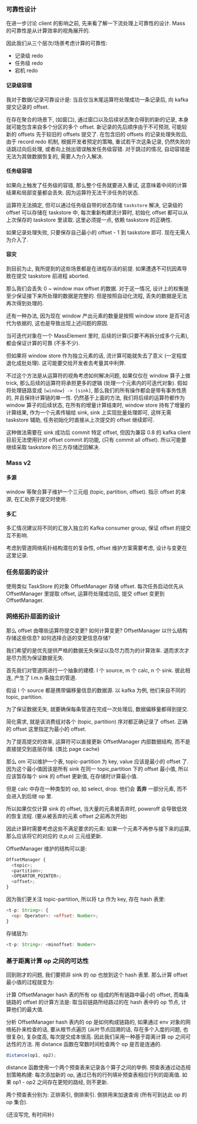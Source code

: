 ### 可靠性设计

在进一步讨论 client 的影响之前, 先来看了解一下流处理上可靠性的设计. Mass 的可靠性是从计算效率的视角展开的.

因此我们从三个层次/场景考虑计算的可靠性:

- 记录级 redo
- 任务级 redo
- 宕机 redo

#### 记录级容错

我对于数据/记录可靠设计是: 当且仅当末尾运算符处理成功一条记录后, 向 kafka 提交记录的 offset.

在存在聚合的场景下, (如窗口), 通过窗口以及后续状态聚合得到的新的记录, 本身就可能包含来自多个分区的多个 offset. 新记录的先后顺序由于不可预测, 可能较新的 offsets 先于较旧的 offsets 提交了. 在包含旧的 offsets 的记录处理失败后, 由于 record redo 机制, 根据开发者预定的策略, 重试若干次这条记录, 仍然失败的话跳过向后处理, 或者向上抛出错误触发任务级容错. 对于跳过的情况, 自动容错是无法为其做数据恢复的, 需要人为介入解决.

#### 任务级容错

如果向上触发了任务级的容错, 那么整个任务就要进入重试, 这意味着中间的计算结果和局部变量都会丢失. 因为运算符无法干涉任务的状态.

运算符无法搞定, 但可以通过任务级自带的状态存储 `taskstore` 解决, 记录级的 offset 可以存储在 taskstore 中, 每次重新构建流计算时, 初始化 offset 都可以从上次保存的 taskstore 里读取. 这里必须提一点, 依赖 taskstore 的正确性.

如果记录处理失败, 只要保存自己最小的 offset - 1 到 taskstore 即可. 现在无需人为介入了.

#### 容灾

到目前为止, 我所提到的这些场景都是在进程存活的前提. 如果遭遇不可抗因素导致在提交 taskstore 前进程 aborted.

那么我们会丢失 0 ~ window max offset 的数据. 对于这一情况, 设计上的权衡是至少保证接下来所处理的数据是完整的. 但是按照自动化流程, 丢失的数据是无法再次得到处理的.

还有一种办法, 因为现在 window 产出元素的数量是按照 window store 是否可迭代为依据的, 这也是导致出现上述问题的原因.

当可迭代对象在一个 MassElement 里时, 后续的计算(只要不再拆分成多个元素), 都会保证计算的可靠 (不多不少).

但如果将 window store 作为独立元素的话, 流计算可能就失去了意义 (一定程度退化成批处理). 这可能要交给开发者去考量其中利弊.

不过这个方法是从运算符的视角考虑如何解决问题, 如果仅仅在 window 算子上做 trick, 那么后续的运算符将承担更多的逻辑 (处理一个元素内的可迭代对象). 假如将处理链路变成 `[window] -> [sink]`, 那么我们的所有操作都会是带有事务性质的, 并且保持计算链的单一性. 仍然基于上面的方法, 我们将后续的运算符都作为 window 算子的后续状态, 在所有的增量计算结束时, window store 持有了增量的计算结果, 作为一个元素传输给 sink, sink 上实现批量处理即可, 这样无需 taskstore 辅助, 任务初始化时直接从上次提交的 offset 继续即可.

这种做法需要在 sink 成功后 commit 特定 offset, 但因为兼容 0.8 的 kafka client 目前无法使用针对 offset commit 的功能, (只有 commit all offset). 所以可能要继续采取 taskstore 的三方存储迂回解决.

### Mass v2

#### 多源

window 等聚合算子维护一个三元组 (topic, partition, offset). 指示 offset 的来源, 在汇处原子提交时使用.

#### 多汇

多汇情况建议将不同的汇放入独立的 Kafka consumer group, 保证 offset 的提交互不影响.

考虑到管道网络拓扑结构潜在的复杂性, offset 维护方案需要考虑, 设计与变更在这里记录.

### 任务层面的设计

使用类似 TaskStore 的对象 OffsetManager 存储 offset. 每次任务启动优先从 OffsetManager 里提取 offset, 运算符处理成功后, 提交 offset 变更到 OffsetManager.

### 网络拓扑层面的设计

那么 offset 由哪些运算符提交变更? 如何计算变更? OffsetManager 以什么结构存储这些信息? 如何选择合适的变更信息存储?

我们希望的是优先提供严格的数据无失保证以及尽力而为的计算效率. 退而求次才是尽力而为保证数据无失.

首先我们对管道网进行一个抽象的建模. l 个 source, m 个 calc, n 个 sink. 彼此相连, 产生了 l.m.n 条独立的管道.

假设 l 个 source 都是携带偏移量信息的数据源. 以 kafka 为例, 他们来自不同的 topic, partition.

为了保证数据无失, 就要确保每条管道在完成一次处理后, 数据偏移量都得到提交.

简化需求, 就是该消费组对各个 (topic, partition) 序对都正确记录了 offset. 正确的 offset 这里指定为最小的 offset.

为了提高提交的效率, 运算符可以直接更新 OffsetManager 内部数据结构, 而不是直接提交到底层存储. (类比 page cache)

那么 om 可以维护一个表, topic-partition 为 key, value 应该是最小的 offset 了. 因为这个最小值因该是所有 sink 在同一 topic,partition 下的 offset 最小值, 所以应该暂存每个 sink 的 offset 更新值, 在存储时计算最小值.

但是 calc 中存在一种类型的 op, 如 select, drop. 他们会 **丢弃** 一部分元素, 而不会进入到后继 op 里.

所以如果仅仅计算 sink 的 offset, 当大量的元素被丢弃时, poweroff 会导致低效的恢复流程. (要从被丢弃的元素 offset 之前再次开始)

因此计算时需要考虑这些不满足要求的元素: 如果一个元素不再参与接下来的运算, 那么应该将它的对应的 (t,p,o) 三元组更新.

OffsetManager 维护的结构可以是:

```js
OffsetManager {
  <topic>;
  <partition>;
  <OPEARTOR_POINTER>;
  <offset>;
}
```

因为我们更关注 topic-partition, 所以将 t,p 作为 key, 存在 hash 表里:

```js
<t-p: String>: {
  <op: Operator>: <offset: Number>;
}
```

存储层为:

```js
<t-p: String>: <minoffset: Number>
```

### 基于距离计算 op 之间的可达性

回到刚才的问题, 我们要把非 sink 的 op 也放到这个 hash 表里. 那么计算 offset 最小值的过程就变为:

计算 OffsetManager hash 表的所有 op 组成的所有链路中最小的 offset, 而每条链路的 offset 的计算方法是: 取当前链路所经路过的在 hash 表中的 op 节点, 计算他们的最大值.

分析 OffsetManager hash 表内的 op 是如何构成链路的, 如果通过 env 对象的网络拓扑来检查的话, 要从根节点遍历 (从叶节点回溯的话, 存在多个入度的问题, 也很复杂), 复杂度高, 每次提交成本很高. 因此我们采用一种基于距离计算 op 之间可达性的方法. 用 distance 函数在常数时间检查两个 op 是否是连通的.

```js
distance(op1, op2);
```

distance 函数使用一个两个预查表来记录各个算子之间的举例. 预查表通过动态规划策略构建: 每次添加新的 op, 通过已有的行列填补预查表相应行列的距离值. 如果 op1 - op2 之间存在更短的路经, 则不更新.

两个预查表分别为: 正排索引, 倒排索引. 倒排用来加速查询 (所有可到达此 op 的 op 集合).

(还没写完, 有时间补)
